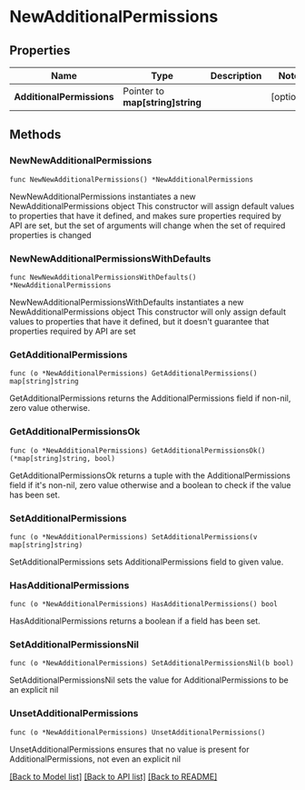 # NewAdditionalPermissions

## Properties

Name | Type | Description | Notes
------------ | ------------- | ------------- | -------------
**AdditionalPermissions** | Pointer to **map[string]string** |  | [optional] 

## Methods

### NewNewAdditionalPermissions

`func NewNewAdditionalPermissions() *NewAdditionalPermissions`

NewNewAdditionalPermissions instantiates a new NewAdditionalPermissions object
This constructor will assign default values to properties that have it defined,
and makes sure properties required by API are set, but the set of arguments
will change when the set of required properties is changed

### NewNewAdditionalPermissionsWithDefaults

`func NewNewAdditionalPermissionsWithDefaults() *NewAdditionalPermissions`

NewNewAdditionalPermissionsWithDefaults instantiates a new NewAdditionalPermissions object
This constructor will only assign default values to properties that have it defined,
but it doesn't guarantee that properties required by API are set

### GetAdditionalPermissions

`func (o *NewAdditionalPermissions) GetAdditionalPermissions() map[string]string`

GetAdditionalPermissions returns the AdditionalPermissions field if non-nil, zero value otherwise.

### GetAdditionalPermissionsOk

`func (o *NewAdditionalPermissions) GetAdditionalPermissionsOk() (*map[string]string, bool)`

GetAdditionalPermissionsOk returns a tuple with the AdditionalPermissions field if it's non-nil, zero value otherwise
and a boolean to check if the value has been set.

### SetAdditionalPermissions

`func (o *NewAdditionalPermissions) SetAdditionalPermissions(v map[string]string)`

SetAdditionalPermissions sets AdditionalPermissions field to given value.

### HasAdditionalPermissions

`func (o *NewAdditionalPermissions) HasAdditionalPermissions() bool`

HasAdditionalPermissions returns a boolean if a field has been set.

### SetAdditionalPermissionsNil

`func (o *NewAdditionalPermissions) SetAdditionalPermissionsNil(b bool)`

 SetAdditionalPermissionsNil sets the value for AdditionalPermissions to be an explicit nil

### UnsetAdditionalPermissions
`func (o *NewAdditionalPermissions) UnsetAdditionalPermissions()`

UnsetAdditionalPermissions ensures that no value is present for AdditionalPermissions, not even an explicit nil

[[Back to Model list]](../README.md#documentation-for-models) [[Back to API list]](../README.md#documentation-for-api-endpoints) [[Back to README]](../README.md)


